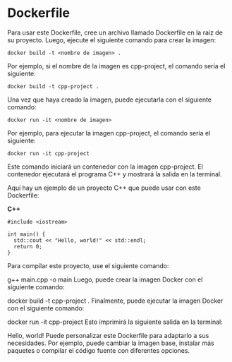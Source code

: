 # Dockerfile

Para usar este Dockerfile, cree un archivo llamado Dockerfile en la raíz de su proyecto. Luego, ejecute el siguiente comando para crear la imagen:

```
docker build -t <nombre de imagen> .
```

Por ejemplo, si el nombre de la imagen es cpp-project, el comando sería el siguiente:

```
docker build -t cpp-project .
```

Una vez que haya creado la imagen, puede ejecutarla con el siguiente comando:

```
docker run -it <nombre de imagen>
```

Por ejemplo, para ejecutar la imagen cpp-project, el comando sería el siguiente:

```
docker run -it cpp-project
```

Este comando iniciará un contenedor con la imagen cpp-project. El contenedor ejecutará el programa C++ y mostrará la salida en la terminal.

Aquí hay un ejemplo de un proyecto C++ que puede usar con este Dockerfile:

**C++**
```
#include <iostream>

int main() {
  std::cout << "Hello, world!" << std::endl;
  return 0;
}
```


Para compilar este proyecto, use el siguiente comando:

g++ main.cpp -o main
Luego, puede crear la imagen Docker con el siguiente comando:

docker build -t cpp-project .
Finalmente, puede ejecutar la imagen Docker con el siguiente comando:

docker run -it cpp-project
Esto imprimirá la siguiente salida en la terminal:

Hello, world!
Puede personalizar este Dockerfile para adaptarlo a sus necesidades. Por ejemplo, puede cambiar la imagen base, instalar más paquetes o compilar el código fuente con diferentes opciones.
